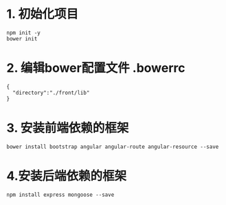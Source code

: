 # 1. 初始化项目
```
npm init -y
bower init 
```
# 2. 编辑bower配置文件 .bowerrc
```
{
  "directory":"./front/lib"
}
```

# 3. 安装前端依赖的框架
```
bower install bootstrap angular angular-route angular-resource --save
```

# 4.安装后端依赖的框架
```
npm install express mongoose --save
```